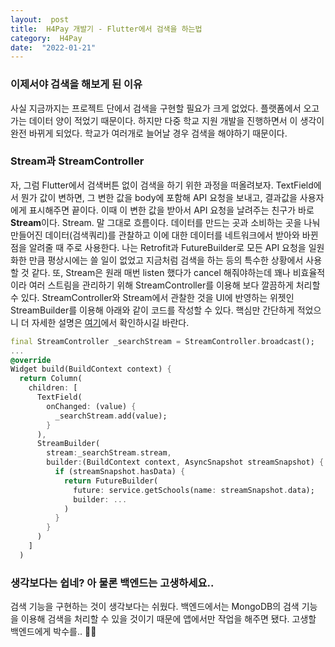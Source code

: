 ```yaml
---
layout:  post
title:  H4Pay 개발기 - Flutter에서 검색을 하는법
category:  H4Pay
date:  "2022-01-21"
---
```


### 이제서야 검색을 해보게 된 이유
사실 지금까지는 프로젝트 단에서 검색을 구현할 필요가 크게 없었다. 플랫폼에서 오고가는 데이터 양이 적었기 때문이다. 하지만 다중 학교 지원 개발을 진행하면서 이 생각이 완전 바뀌게 되었다. 학교가 여러개로 늘어날 경우 검색을 해야하기 때문이다.

### Stream과 StreamController
자, 그럼 Flutter에서 검색버튼 없이 검색을 하기 위한 과정을 떠올려보자. TextField에서 뭔가 값이 변하면, 그 변한 값을 body에 포함해 API 요청을 보내고, 결과값을 사용자에게 표시해주면 끝이다. 이때 이 변한 값을 받아서 API 요청을 날려주는 친구가 바로 **Stream**이다. Stream. 말 그대로 흐름이다. 데이터를 만드는 곳과 소비하는 곳을 나눠 만들어진 데이터(검색쿼리)를 관찰하고 이에 대한 데이터를 네트워크에서 받아와 바뀐점을 알려줄 때 주로 사용한다. 나는 Retrofit과 FutureBuilder로 모든 API 요청을 일원화한 만큼 평상시에는 쓸 일이 없었고 지금처럼 검색을 하는 등의 특수한 상황에서 사용할 것 같다. 또, Stream은 원래 매번 listen 했다가 cancel 해줘야하는데 꽤나 비효율적이라 여러 스트림을 관리하기 위해 StreamController를 이용해 보다 깔끔하게 처리할 수 있다. StreamController와 Stream에서 관찰한 것을 UI에 반영하는 위젯인 StreamBuilder를 이용해 아래와 같이 코드를 작성할 수 있다. 핵심만 간단하게 적었으니 더 자세한 설명은 [여기](https://software-creator.tistory.com/9)에서 확인하시길 바란다.
```dart
final StreamController _searchStream = StreamController.broadcast();
...
@override
Widget build(BuildContext context) {
  return Column(
    children: [
      TextField(
        onChanged: (value) {
          _searchStream.add(value);
        }
      ),
      StreamBuilder(
        stream:_searchStream.stream,
        builder:(BuildContext context, AsyncSnapshot streamSnapshot) {
          if (streamSnapshot.hasData) {
            return FutureBuilder(
              future: service.getSchools(name: streamSnapshot.data);
              builder: ...
            )
          }
        }
      )
    ]
  )    
```

### 생각보다는 쉽네? 아 물론 백엔드는 고생하세요..
검색 기능을 구현하는 것이 생각보다는 쉬웠다. 백엔드에서는 MongoDB의 검색 기능을 이용해 검색을 처리할 수 있을 것이기 때문에 앱에서만 작업을 해주면 됐다. 고생할 백엔드에게 박수를.. 👏👏